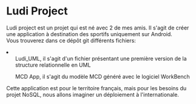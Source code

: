 # Ludi Project
<p>Ludi project est un projet qui est né avec 2 de mes amis. Il s'agit de créer une application à destination des sportifs uniquement sur Android. </br> 
Vous trouverez dans ce dépôt git différents fichiers: 
  <li>
    <ul>Ludi_UML, il s'agit d'un fichier présentant une première version de la structure relationnelle en UML</ul>
    <ul>MCD App, il s'agit du modèle MCD généré avec le logiciel WorkBench</ul>
  </li>
</p>
<p>Cette application est pour le territoire français, mais pour les besoins du projet NoSQL, nous allons imaginer un déploiement à l'internationale.</p>
